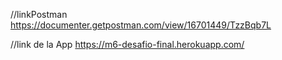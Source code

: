 //linkPostman
https://documenter.getpostman.com/view/16701449/TzzBqb7L

//link de la App
https://m6-desafio-final.herokuapp.com/
